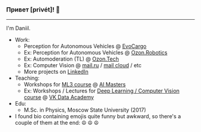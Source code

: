 ### Привет [privét]! 👋
---

I'm Daniil. 

* Work:
  * Perception for Autonomous Vehicles @ [EvoCargo](https://evocargo.com)
  * Ex: Perception for Autonomous Vehicles @ [Ozon.Robotics](https://ozon.dev/)
  * Ex: Automoderation (TL) @ [Ozon.Tech](https://ozon.dev/)
  * Ex: Computer Vision @ [mail.ru](https://mail.ru/) / [mail cloud](https://cloud.mail.ru) / etc
  * More projects on [LinkedIn](https://www.linkedin.com/in/lysukhin/)
* Teaching:
  * Workshops for [ML3 course](https://github.com/lysukhin/ai-masters-ml3-seminars) @ [AI Masters](https://aimasters.ru/ml3)
  * Ex: Workshops / Lectures for [Deep Learning / Computer Vision course](https://github.com/lysukhin/vk-academy-dl-cv) @ [VK Data Academy](https://data.vk.company/)
* Edu:
  * M.Sc. in Physics, Moscow State University (2017)
* I found bio containing emojis quite funny but awkward, so there's a couple of them at the end: ☮️ ☮️ ☮️
